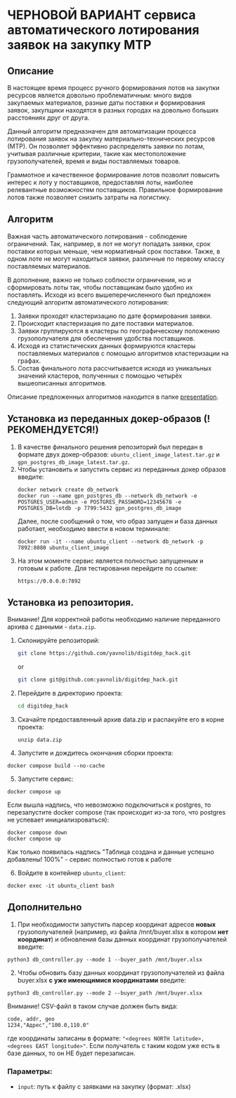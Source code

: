 # **ЧЕРНОВОЙ ВАРИАНТ** сервиса автоматического лотирования заявок на закупку МТР

## Описание
В настоящее время процесс ручного формирования лотов на закупки ресурсов является довольно проблематичным: много видов закупаемых материалов, разные даты поставки и формирования заявок, закупщики находятся в разных городах на довольно больших расстояниях друг от друга. 

Данный алгоритм предназначен для автоматизации процесса лотирования заявок на закупку материально-технических ресурсов (МТР). Он позволяет эффективно распределять заявки по лотам, учитывая различные критерии, такие как местоположение грузополучателей, время и виды поставляемых товаров.

Граммотное и качественное формирование лотов позволит повысить интерес к лоту у поставщиков, предоставляя лоты, наиболее релевантные возможностям поставщиков. Правильное формирование лотов также позволяет снизить затраты на логистику.

## Алгоритм
Важная часть автоматического лотирования - соблюдение ограничений. Так, например, в лот не могут попадать заявки, срок поставки которых меньше, чем нормативный срок поставки. Также, в одном лоте не могут находиться заявки, различные по первому классу поставляемых материалов. 

В дополнение, важно не только соблюсти ограничения, но и сформировать лоты так, чтобы поставщикам было удобно их поставлять. Исходя из всего вышеперечисленного был предложен следующий алгоритм автоматического лотирования:
1. Заявки проходят кластеризацию по дате формирования заявки.
2. Происходит кластеризация по дате поставки материалов.
3. Заявки группируются в кластеры по географическому положению грузополучателя для обеспечения удобства поставщиков.
4. Исходя из статистических данных формируются кластеры поставляемых материалов с помощью алгоритмов кластеризации на графах.
5. Состав финального лота рассчитывается исходя из уникальных значений кластеров, полученных с помощью четырёх вышеописанных алгоритмов.

Описание предложенных алгоритмов находится в папке [presentation](https://github.com/yavnolib/digitdep_hack/tree/main/presentation).

## Установка из переданных докер-образов (!РЕКОМЕНДУЕТСЯ!)
1. В качестве финального решения репозиторий был передан в формате двух докер-образов: `ubuntu_client_image_latest.tar.gz` и `gpn_postgres_db_image_latest.tar.gz`.
2. Чтобы установить и запустить сервис из переданных докер образов введите:
   ```
   docker network create db_network
   docker run --name gpn_postgres_db --network db_network -e POSTGRES_USER=admin -e POSTGRES_PASSWORD=12345678 -e POSTGRES_DB=lotdb -p 7799:5432 gpn_postgres_db_image
   ```
   Далее, после сообщений о том, что образ запущен и база данных работает, необходимо ввести в новом терминале:
   ```
   docker run -it --name ubuntu_client --network db_network -p 7892:8080 ubuntu_client_image
   ```
3. На этом моменте сервис является полностью запущенным и готовым к работе. Для тестирования перейдите по ссылке:
   ```
   https://0.0.0.0:7892
   ```

## Установка из репозитория. 
Внимание! Для корректной работы необходимо наличие переданного архива с данными - `data.zip`.

1. Склонируйте репозиторий:
   ```bash
   git clone https://github.com/yavnolib/digitdep_hack.git
   ```
   or
   ```bash
   git clone git@github.com:yavnolib/digitdep_hack.git
   ```
2. Перейдите в директорию проекта:
   ```bash
   cd digitdep_hack
   ```
3. Скачайте предоставленный архив data.zip и распакуйте его в корне проекта:
   ```
   unzip data.zip
   ```
4. Запустите и дождитесь окончания сборки проекта:
```
docker compose build --no-cache
```
5. Запустите сервис:
```
docker compose up
```
Если вышла надпись, что невозможно подключиться к postgres, то перезапустите docker compose (так происходит из-за того, что postgres не успевает инициализроваться):
```
docker compose down
docker compose up
```
Как только появилась надпись "Таблица создана и данные успешно добавлены! 100%" - сервис полностью готов к работе

6. Войдите в контейнер `ubuntu_client`:
```
docker exec -it ubuntu_client bash
```

## Дополнительно

1. При необходимости запустить парсер координат адресов **новых** грузополучателей (например, из файла /mnt/buyer.xlsx в котором **нет координат**) и обновления базы данных координат грузополучателей введите:
```
python3 db_controller.py --mode 1 --buyer_path /mnt/buyer.xlsx
```

2. Чтобы обновить базу данных координат грузополучателей из файла buyer.xlsx **с уже имеющимися координатами** введите:
```
python3 db_controller.py --mode 2 --buyer_path /mnt/buyer.xlsx
```
Внимание! CSV-файл в таком случае должен быть вида:
```
code, addr, geo
1234,"Адрес","100.0,110.0"
```
где координаты записаны в формате: `"<degrees NORTH latitude>,<degrees EAST longitude>"`. Если получатель с таким кодом уже есть в базе данных, то он НЕ будет перезаписан.

### Параметры:
- `input`: путь к файлу с заявками на закупку (формат: .xlsx)
